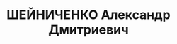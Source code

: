 ---
title: ШЕЙНИЧЕНКО Александр Дмитриевич
description: 'Род. в 1908, г. Тбилиси.

  Приговор: 27.10.1937 – ВМН'
---
